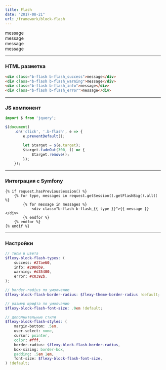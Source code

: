 ```yaml
---
title: Flash
date: "2017-08-21"
url: /framework/block-flash
---
```


<div class="b-flash b-flash_success">message</div>
<div class="b-flash b-flash_warning">message</div>
<div class="b-flash b-flash_info">message</div>
<div class="b-flash b-flash_error">message</div>

---

### HTML разметка

```html
<div class="b-flash b-flash_success">message</div>
<div class="b-flash b-flash_warning">message</div>
<div class="b-flash b-flash_info">message</div>
<div class="b-flash b-flash_error">message</div>
```

---

### JS компонент

```js
import $ from 'jquery';

$(document)
    .on('click', '.b-flash', e => {
        e.preventDefault();

        let $target = $(e.target);
        $target.fadeOut(300, () => {
            $target.remove();
        });
    });
```

---

### Интеграция с Symfony

```twig
{% if request.hasPreviousSession() %}
    {% for type, messages in request.getSession().getFlashBag().all() %}
        {% for message in messages %}
            <div class="b-flash b-flash_{{ type }}">{{ message }}</div>
        {% endfor %}
    {% endfor %}
{% endif %}
```

---

### Настройки

```scss
// типы и цвета
$flexy-block-flash-types: (
    success: #27ae60,
    info: #2980b9,
    warning: #d35400,
    error: #c0392b,
);

// border-radius по умолчанию
$flexy-block-flash-border-radius: $flexy-theme-border-radius !default;

// размер шрифта по умолчанию
$flexy-block-flash-font-size: .9em !default;

// дополнительные стили
$flexy-block-flash-styles: (
    margin-bottom: .5em,
    user-select: none,
    cursor: pointer,
    color: #fff,
    border-radius: $flexy-block-flash-border-radius,
    box-sizing: border-box,
    padding: .5em 1em,
    font-size: $flexy-block-flash-font-size,
) !default;
```
